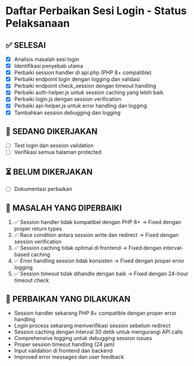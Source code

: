 # Daftar Perbaikan Sesi Login - Status Pelaksanaan

## ✅ SELESAI
- [x] Analisis masalah sesi login
- [x] Identifikasi penyebab utama
- [x] Perbaiki session handler di api.php (PHP 8+ compatible)
- [x] Perbaiki endpoint login dengan logging dan validasi
- [x] Perbaiki endpoint check_session dengan timeout handling
- [x] Perbaiki auth-helper.js untuk session caching yang lebih baik
- [x] Perbaiki login.js dengan session verification
- [x] Perbaiki api-helper.js untuk error handling dan logging
- [x] Tambahkan session debugging dan logging

## 🔄 SEDANG DIKERJAKAN
- [ ] Test login dan session validation
- [ ] Verifikasi semua halaman protected

## ⏳ BELUM DIKERJAKAN
- [ ] Dokumentasi perbaikan

## 🐛 MASALAH YANG DIPERBAIKI
1. ✅ Session handler tidak kompatibel dengan PHP 8+ → Fixed dengan proper return types
2. ✅ Race condition antara session write dan redirect → Fixed dengan session verification
3. ✅ Session caching tidak optimal di frontend → Fixed dengan interval-based caching
4. ✅ Error handling session tidak konsisten → Fixed dengan proper error logging
5. ✅ Session timeout tidak dihandle dengan baik → Fixed dengan 24-hour timeout check

## 🔧 PERBAIKAN YANG DILAKUKAN
- Session handler sekarang PHP 8+ compatible dengan proper error handling
- Login process sekarang memverifikasi session sebelum redirect
- Session caching dengan interval 30 detik untuk mengurangi API calls
- Comprehensive logging untuk debugging session issues
- Proper session timeout handling (24 jam)
- Input validation di frontend dan backend
- Improved error messages dan user feedback
